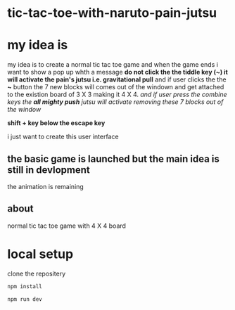 
# tic-tac-toe-with-naruto-pain-jutsu

# my idea is

my idea is to create a normal tic tac toe game and when the game ends i want to show a pop up whth a message **do not click the the tiddle key (~) it will activate the pain's jutsu i.e. gravitational pull** and if user clicks the the **~** button the 7 new blocks will comes out of the windown and get attached to the existion board of 3 X 3 making it 4 X 4. _and if user press the combine keys the **all mighty push** jutsu will activate removing these 7 blocks out of the window_



**shift + key below the escape key**

i just want to create this user interface

## the basic game is launched but the main idea is still in devlopment
the animation is remaining <learning css to impliment this>

## about

normal tic tac toe game with 4 X 4 board



# local setup

clone the repositery

```javascript
npm install
```



```javascript
npm run dev
```


